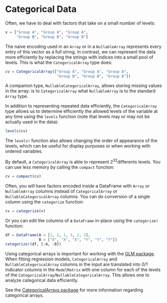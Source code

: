 # Categorical Data

Often, we have to deal with factors that take on a small number of levels:

```julia
v = ["Group A", "Group A", "Group A",
     "Group B", "Group B", "Group B"]
```

The naive encoding used in an `Array` or in a `NullableArray` represents every entry of this vector as a full string. In contrast, we can represent the data more efficiently by replacing the strings with indices into a small pool of levels. This is what the `CategoricalArray` type does:

```julia
cv = CategoricalArray(["Group A", "Group A", "Group A",
                       "Group B", "Group B", "Group B"])
```

A companion type, `NullableCategoricalArray`, allows storing missing values in the array: is to `CategoricalArray` what `NullableArray` is to the standard `Array` type.

In addition to representing repeated data efficiently, the `CategoricalArray` type allows us to determine efficiently the allowed levels of the variable at any time using the `levels` function (note that levels may or may not be actually used in the data):

```julia
levels(cv)
```

The `levels!` function also allows changing the order of appearance of the levels, which can be useful for display purposes or when working with ordered variables.

By default, a `CategoricalArray` is able to represent 2<sup>32</sup>differents levels. You can use less memory by calling the `compact` function:

```julia
cv = compact(cv)
```

Often, you will have factors encoded inside a DataFrame with `Array` or `NullableArray` columns instead of `CategoricalArray` or `NullableCategoricalArray` columns. You can do conversion of a single column using the `categorize` function:

```julia
cv = categorize(v)
```

Or you can edit the columns of a `DataFrame` in-place using the `categorize!` function:

```julia
df = DataFrame(A = [1, 1, 1, 2, 2, 2],
               B = ["X", "X", "X", "Y", "Y", "Y"])
categorize!(df, [:A, :B])
```

Using categorical arrays is important for working with the [GLM package](https://github.com/JuliaStats/GLM.jl). When fitting regression models, `CategoricalArray` and `NullableCategoricalArray` columns in the input are translated into 0/1 indicator columns in the `ModelMatrix` with one column for each of the levels of the `CategoricalArray`/`NullableCategoricalArray`. This allows one to analyze categorical data efficiently.

See the [CategoricalArrays package](https://github.com/nalimilan/CategoricalArrays.jl) for more information regarding categorical arrays.
